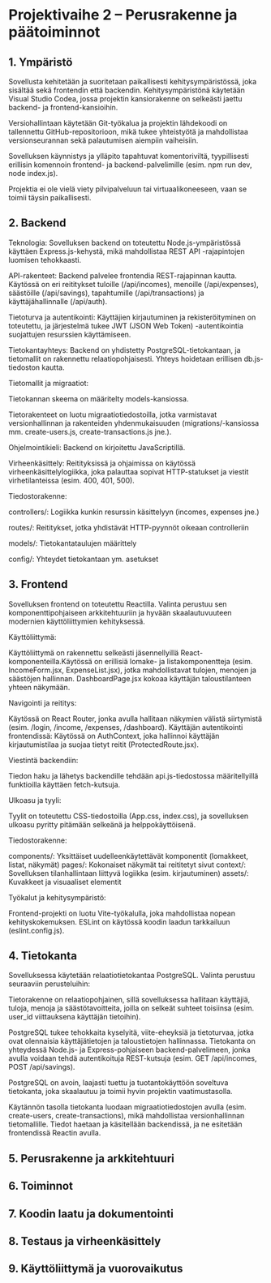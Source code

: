 # Projektivaihe 2 – Perusrakenne ja päätoiminnot


## 1. Ympäristö
Sovellusta kehitetään ja suoritetaan paikallisesti kehitysympäristössä, joka sisältää sekä frontendin että backendin. Kehitysympäristönä käytetään Visual Studio Codea, jossa projektin kansiorakenne on selkeästi jaettu backend- ja frontend-kansioihin.

Versiohallintaan käytetään Git-työkalua ja projektin lähdekoodi on tallennettu GitHub-repositorioon, mikä tukee yhteistyötä ja mahdollistaa versionseurannan sekä palautumisen aiempiin vaiheisiin.

Sovelluksen käynnistys ja ylläpito tapahtuvat komentoriviltä, tyypillisesti erillisin komennoin frontend- ja backend-palvelimille (esim. npm run dev, node index.js).

Projektia ei ole vielä viety pilvipalveluun tai virtuaalikoneeseen, vaan se toimii täysin paikallisesti.

## 2. Backend
Teknologia: Sovelluksen backend on toteutettu Node.js-ympäristössä käyttäen Express.js-kehystä, mikä mahdollistaa REST API -rajapintojen luomisen tehokkaasti.

API-rakenteet: Backend palvelee frontendia REST-rajapinnan kautta. Käytössä on eri reititykset tuloille (/api/incomes), menoille (/api/expenses), säästöille (/api/savings), tapahtumille (/api/transactions) ja käyttäjähallinnalle (/api/auth).

Tietoturva ja autentikointi: Käyttäjien kirjautuminen ja rekisteröityminen on toteutettu, ja järjestelmä tukee JWT (JSON Web Token) -autentikointia suojattujen resurssien käyttämiseen.

Tietokantayhteys: Backend on yhdistetty PostgreSQL-tietokantaan, ja tietomallit on rakennettu relaatiopohjaisesti. Yhteys hoidetaan erillisen db.js-tiedoston kautta.

Tietomallit ja migraatiot:

Tietokannan skeema on määritelty models-kansiossa.

Tietorakenteet on luotu migraatiotiedostoilla, jotka varmistavat versionhallinnan ja rakenteiden yhdenmukaisuuden (migrations/-kansiossa mm. create-users.js, create-transactions.js jne.).

Ohjelmointikieli: Backend on kirjoitettu JavaScriptillä.

Virheenkäsittely: Reitityksissä ja ohjaimissa on käytössä virheenkäsittelylogiikka, joka palauttaa sopivat HTTP-statukset ja viestit virhetilanteissa (esim. 400, 401, 500).

Tiedostorakenne:

controllers/: Logiikka kunkin resurssin käsittelyyn (incomes, expenses jne.)

routes/: Reititykset, jotka yhdistävät HTTP-pyynnöt oikeaan controlleriin

models/: Tietokantataulujen määrittely

config/: Yhteydet tietokantaan ym. asetukset

## 3. Frontend

Sovelluksen frontend on toteutettu Reactilla. Valinta perustuu sen komponenttipohjaiseen arkkitehtuuriin ja hyvään skaalautuvuuteen modernien käyttöliittymien kehityksessä.

Käyttöliittymä:

Käyttöliittymä on rakennettu selkeästi jäsennellyillä React-komponenteilla.Käytössä on erillisiä lomake- ja listakomponentteja (esim. IncomeForm.jsx, ExpenseList.jsx), jotka mahdollistavat tulojen, menojen ja säästöjen hallinnan. DashboardPage.jsx kokoaa käyttäjän taloustilanteen yhteen näkymään.

Navigointi ja reititys:

Käytössä on React Router, jonka avulla hallitaan näkymien välistä siirtymistä (esim. /login, /income, /expenses, /dashboard). Käyttäjän autentikointi frontendissä:
Käytössä on AuthContext, joka hallinnoi käyttäjän kirjautumistilaa ja suojaa tietyt reitit (ProtectedRoute.jsx).

Viestintä backendiin:

Tiedon haku ja lähetys backendille tehdään api.js-tiedostossa määritellyillä funktioilla käyttäen fetch-kutsuja.

Ulkoasu ja tyyli:

Tyylit on toteutettu CSS-tiedostoilla (App.css, index.css), ja sovelluksen ulkoasu pyritty pitämään selkeänä ja helppokäyttöisenä.

Tiedostorakenne:

components/: Yksittäiset uudelleenkäytettävät komponentit (lomakkeet, listat, näkymät)
pages/: Kokonaiset näkymät tai reititetyt sivut
context/: Sovelluksen tilanhallintaan liittyvä logiikka (esim. kirjautuminen)
assets/: Kuvakkeet ja visuaaliset elementit

Työkalut ja kehitysympäristö:

Frontend-projekti on luotu Vite-työkalulla, joka mahdollistaa nopean kehityskokemuksen.
ESLint on käytössä koodin laadun tarkkailuun (eslint.config.js).


## 4. Tietokanta
Sovelluksessa käytetään relaatiotietokantaa PostgreSQL. Valinta perustuu seuraaviin perusteluihin:

Tietorakenne on relaatiopohjainen, sillä sovelluksessa hallitaan käyttäjiä, tuloja, menoja ja säästötavoitteita, joilla on selkeät suhteet toisiinsa (esim. user_id viittauksena käyttäjän tietoihin).

PostgreSQL tukee tehokkaita kyselyitä, viite-eheyksiä ja tietoturvaa, jotka ovat olennaisia käyttäjätietojen ja taloustietojen hallinnassa.
Tietokanta on yhteydessä Node.js- ja Express-pohjaiseen backend-palvelimeen, jonka avulla voidaan tehdä autentikoituja REST-kutsuja (esim. GET /api/incomes, POST /api/savings).

PostgreSQL on avoin, laajasti tuettu ja tuotantokäyttöön soveltuva tietokanta, joka skaalautuu ja toimii hyvin projektin vaatimustasolla.

Käytännön tasolla tietokanta luodaan migraatiotiedostojen avulla (esim. create-users, create-transactions), mikä mahdollistaa versionhallinnan tietomallille. Tiedot haetaan ja käsitellään backendissä, ja ne esitetään frontendissä Reactin avulla.

## 5. Perusrakenne ja arkkitehtuuri


## 6. Toiminnot


## 7. Koodin laatu ja dokumentointi


## 8. Testaus ja virheenkäsittely


## 9. Käyttöliittymä ja vuorovaikutus
